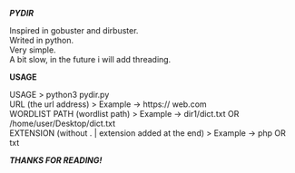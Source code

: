 ***PYDIR***
                                                                                                                                                 
Inspired in gobuster and dirbuster.                                                                            
Writed in python.                                                                            
Very simple.                                                                            
A bit slow, in the future i will add threading.                                                                            
                                                                                                                                  
**USAGE**
                                                                                                                                                 
USAGE > python3 pydir.py                                                                           
URL (the url address) > Example -> https:// web.com                                                                           
WORDLIST PATH (wordlist path) > Example -> dir1/dict.txt OR /home/user/Desktop/dict.txt                                                                             
EXTENSION (without . | extension added at the end) > Example -> php OR txt                                                                            
                                                                                         
***THANKS FOR READING!***                                                                                                                                                  
